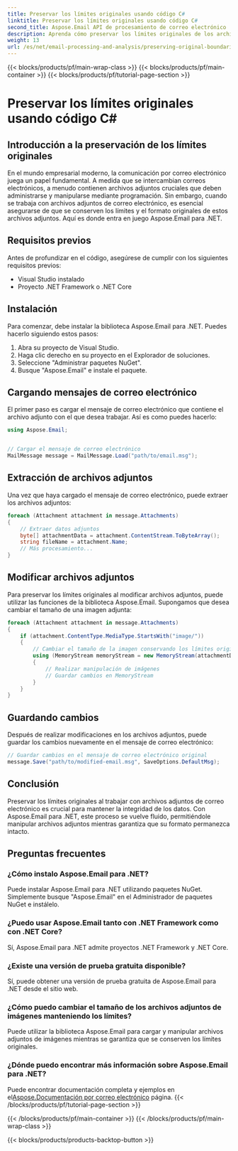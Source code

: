 ```yaml
---
title: Preservar los límites originales usando código C#
linktitle: Preservar los límites originales usando código C#
second_title: Aspose.Email API de procesamiento de correo electrónico .NET
description: Aprenda cómo preservar los límites originales de los archivos adjuntos de correo electrónico usando C# y Aspose.Email para .NET. Guía paso a paso con código fuente.
weight: 13
url: /es/net/email-processing-and-analysis/preserving-original-boundaries-using-csharp-code/
---
```


{{< blocks/products/pf/main-wrap-class >}}
{{< blocks/products/pf/main-container >}}
{{< blocks/products/pf/tutorial-page-section >}}

# Preservar los límites originales usando código C#


## Introducción a la preservación de los límites originales

En el mundo empresarial moderno, la comunicación por correo electrónico juega un papel fundamental. A medida que se intercambian correos electrónicos, a menudo contienen archivos adjuntos cruciales que deben administrarse y manipularse mediante programación. Sin embargo, cuando se trabaja con archivos adjuntos de correo electrónico, es esencial asegurarse de que se conserven los límites y el formato originales de estos archivos adjuntos. Aquí es donde entra en juego Aspose.Email para .NET.

## Requisitos previos

Antes de profundizar en el código, asegúrese de cumplir con los siguientes requisitos previos:

- Visual Studio instalado
- Proyecto .NET Framework o .NET Core

## Instalación

Para comenzar, debe instalar la biblioteca Aspose.Email para .NET. Puedes hacerlo siguiendo estos pasos:

1. Abra su proyecto de Visual Studio.
2. Haga clic derecho en su proyecto en el Explorador de soluciones.
3. Seleccione "Administrar paquetes NuGet".
4. Busque "Aspose.Email" e instale el paquete.

## Cargando mensajes de correo electrónico

El primer paso es cargar el mensaje de correo electrónico que contiene el archivo adjunto con el que desea trabajar. Así es como puedes hacerlo:

```csharp
using Aspose.Email;


// Cargar el mensaje de correo electrónico
MailMessage message = MailMessage.Load("path/to/email.msg");
```

## Extracción de archivos adjuntos

Una vez que haya cargado el mensaje de correo electrónico, puede extraer los archivos adjuntos:

```csharp
foreach (Attachment attachment in message.Attachments)
{
    // Extraer datos adjuntos
    byte[] attachmentData = attachment.ContentStream.ToByteArray();
    string fileName = attachment.Name;
    // Más procesamiento...
}
```

## Modificar archivos adjuntos

Para preservar los límites originales al modificar archivos adjuntos, puede utilizar las funciones de la biblioteca Aspose.Email. Supongamos que desea cambiar el tamaño de una imagen adjunta:

```csharp
foreach (Attachment attachment in message.Attachments)
{
    if (attachment.ContentType.MediaType.StartsWith("image/"))
    {
        // Cambiar el tamaño de la imagen conservando los límites originales
        using (MemoryStream memoryStream = new MemoryStream(attachmentData))
        {
            // Realizar manipulación de imágenes
            // Guardar cambios en MemoryStream
        }
    }
}
```

## Guardando cambios

Después de realizar modificaciones en los archivos adjuntos, puede guardar los cambios nuevamente en el mensaje de correo electrónico:

```csharp
// Guardar cambios en el mensaje de correo electrónico original
message.Save("path/to/modified-email.msg", SaveOptions.DefaultMsg);
```

## Conclusión

Preservar los límites originales al trabajar con archivos adjuntos de correo electrónico es crucial para mantener la integridad de los datos. Con Aspose.Email para .NET, este proceso se vuelve fluido, permitiéndole manipular archivos adjuntos mientras garantiza que su formato permanezca intacto.

## Preguntas frecuentes

### ¿Cómo instalo Aspose.Email para .NET?

Puede instalar Aspose.Email para .NET utilizando paquetes NuGet. Simplemente busque "Aspose.Email" en el Administrador de paquetes NuGet e instálelo.

### ¿Puedo usar Aspose.Email tanto con .NET Framework como con .NET Core?

Sí, Aspose.Email para .NET admite proyectos .NET Framework y .NET Core.

### ¿Existe una versión de prueba gratuita disponible?

Sí, puede obtener una versión de prueba gratuita de Aspose.Email para .NET desde el sitio web.

### ¿Cómo puedo cambiar el tamaño de los archivos adjuntos de imágenes manteniendo los límites?

Puede utilizar la biblioteca Aspose.Email para cargar y manipular archivos adjuntos de imágenes mientras se garantiza que se conserven los límites originales.

### ¿Dónde puedo encontrar más información sobre Aspose.Email para .NET?

 Puede encontrar documentación completa y ejemplos en el[Aspose.Documentación por correo electrónico](https://reference.aspose.com/email/net/) página.
{{< /blocks/products/pf/tutorial-page-section >}}

{{< /blocks/products/pf/main-container >}}
{{< /blocks/products/pf/main-wrap-class >}}

{{< blocks/products/products-backtop-button >}}
